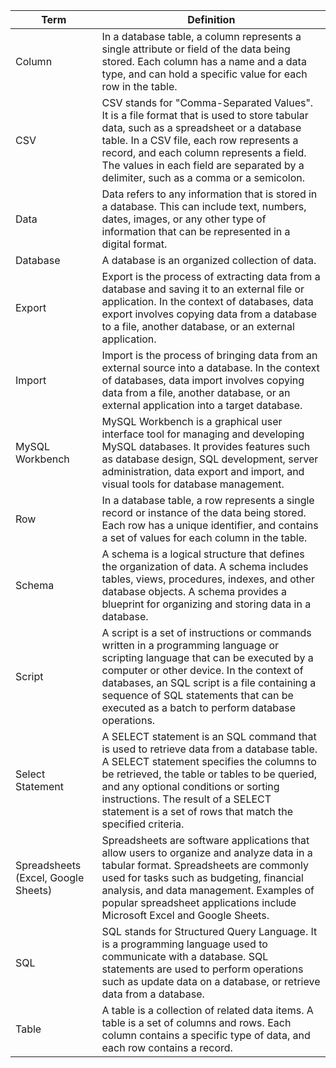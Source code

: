 | **Term** |  **Definition**              |
|-|-|
|Column|In a database table, a column represents a single attribute or field of the data being stored. Each column has a name and a data type, and can hold a specific value for each row in the table.|
|CSV|CSV stands for "Comma-Separated Values". It is a file format that is used to store tabular data, such as a spreadsheet or a database table. In a CSV file, each row represents a record, and each column represents a field. The values in each field are separated by a delimiter, such as a comma or a semicolon.|
|Data|Data refers to any information that is stored in a database. This can include text, numbers, dates, images, or any other type of information that can be represented in a digital format.|
|Database|A database is an organized collection of data.|
|Export|Export is the process of extracting data from a database and saving it to an external file or application. In the context of databases, data export involves copying data from a database to a file, another database, or an external application.|
|Import| Import is the process of bringing data from an external source into a database. In the context of databases, data import involves copying data from a file, another database, or an external application into a target database.|
|MySQL Workbench|MySQL Workbench is a graphical user interface tool for managing and developing MySQL databases. It provides features such as database design, SQL development, server administration, data export and import, and visual tools for database management.|
|Row|In a database table, a row represents a single record or instance of the data being stored. Each row has a unique identifier, and contains a set of values for each column in the table.|
|Schema| A schema is a logical structure that defines the organization of data. A schema includes tables, views, procedures, indexes, and other database objects. A schema provides a blueprint for organizing and storing data in a database.|
|Script| A script is a set of instructions or commands written in a programming language or scripting language that can be executed by a computer or other device. In the context of databases, an SQL script is a file containing a sequence of SQL statements that can be executed as a batch to perform database operations.|
|Select Statement| A SELECT statement is an SQL command that is used to retrieve data from a database table. A SELECT statement specifies the columns to be retrieved, the table or tables to be queried, and any optional conditions or sorting instructions. The result of a SELECT statement is a set of rows that match the specified criteria.|
|Spreadsheets (Excel, Google Sheets)|Spreadsheets are software applications that allow users to organize and analyze data in a tabular format. Spreadsheets are commonly used for tasks such as budgeting, financial analysis, and data management. Examples of popular spreadsheet applications include Microsoft Excel and Google Sheets.|
|SQL|SQL stands for Structured Query Language. It is a programming language used to communicate with a database. SQL statements are used to perform operations such as update data on a database, or retrieve data from a database.|
|Table|A table is a collection of related data items. A table is a set of columns and rows. Each column contains a specific type of data, and each row contains a record.|